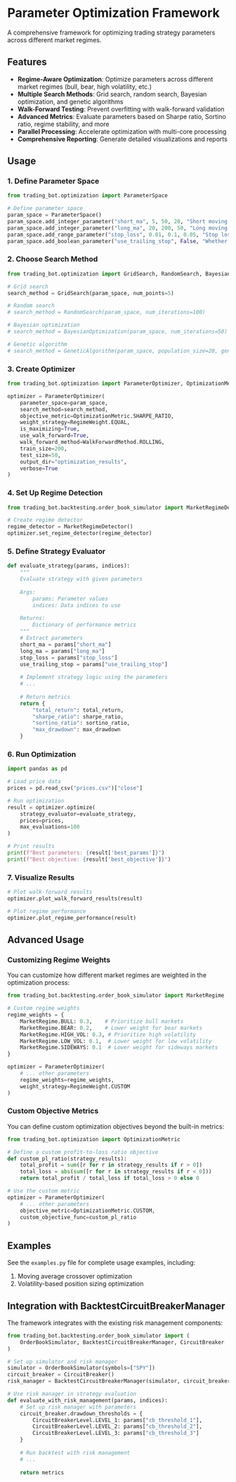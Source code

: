 # Parameter Optimization Framework

A comprehensive framework for optimizing trading strategy parameters across different market regimes.

## Features

- **Regime-Aware Optimization**: Optimize parameters across different market regimes (bull, bear, high volatility, etc.)
- **Multiple Search Methods**: Grid search, random search, Bayesian optimization, and genetic algorithms
- **Walk-Forward Testing**: Prevent overfitting with walk-forward validation
- **Advanced Metrics**: Evaluate parameters based on Sharpe ratio, Sortino ratio, regime stability, and more
- **Parallel Processing**: Accelerate optimization with multi-core processing
- **Comprehensive Reporting**: Generate detailed visualizations and reports

## Usage

### 1. Define Parameter Space

```python
from trading_bot.optimization import ParameterSpace

# Define parameter space
param_space = ParameterSpace()
param_space.add_integer_parameter("short_ma", 5, 50, 20, "Short moving average window")
param_space.add_integer_parameter("long_ma", 20, 200, 50, "Long moving average window")
param_space.add_range_parameter("stop_loss", 0.01, 0.1, 0.05, "Stop loss percentage")
param_space.add_boolean_parameter("use_trailing_stop", False, "Whether to use trailing stop")
```

### 2. Choose Search Method

```python
from trading_bot.optimization import GridSearch, RandomSearch, BayesianOptimization, GeneticAlgorithm

# Grid search
search_method = GridSearch(param_space, num_points=5)

# Random search
# search_method = RandomSearch(param_space, num_iterations=100)

# Bayesian optimization
# search_method = BayesianOptimization(param_space, num_iterations=50)

# Genetic algorithm
# search_method = GeneticAlgorithm(param_space, population_size=20, generations=5)
```

### 3. Create Optimizer

```python
from trading_bot.optimization import ParameterOptimizer, OptimizationMetric, RegimeWeight, WalkForwardMethod

optimizer = ParameterOptimizer(
    parameter_space=param_space,
    search_method=search_method,
    objective_metric=OptimizationMetric.SHARPE_RATIO,
    weight_strategy=RegimeWeight.EQUAL,
    is_maximizing=True,
    use_walk_forward=True,
    walk_forward_method=WalkForwardMethod.ROLLING,
    train_size=200,
    test_size=50,
    output_dir="optimization_results",
    verbose=True
)
```

### 4. Set Up Regime Detection

```python
from trading_bot.backtesting.order_book_simulator import MarketRegimeDetector

# Create regime detector
regime_detector = MarketRegimeDetector()
optimizer.set_regime_detector(regime_detector)
```

### 5. Define Strategy Evaluator

```python
def evaluate_strategy(params, indices):
    """
    Evaluate strategy with given parameters
    
    Args:
        params: Parameter values
        indices: Data indices to use
        
    Returns:
        Dictionary of performance metrics
    """
    # Extract parameters
    short_ma = params["short_ma"]
    long_ma = params["long_ma"]
    stop_loss = params["stop_loss"]
    use_trailing_stop = params["use_trailing_stop"]
    
    # Implement strategy logic using the parameters
    # ...
    
    # Return metrics
    return {
        "total_return": total_return,
        "sharpe_ratio": sharpe_ratio,
        "sortino_ratio": sortino_ratio,
        "max_drawdown": max_drawdown
    }
```

### 6. Run Optimization

```python
import pandas as pd

# Load price data
prices = pd.read_csv("prices.csv")["close"]

# Run optimization
result = optimizer.optimize(
    strategy_evaluator=evaluate_strategy,
    prices=prices,
    max_evaluations=100
)

# Print results
print(f"Best parameters: {result['best_params']}")
print(f"Best objective: {result['best_objective']}")
```

### 7. Visualize Results

```python
# Plot walk-forward results
optimizer.plot_walk_forward_results(result)

# Plot regime performance
optimizer.plot_regime_performance(result)
```

## Advanced Usage

### Customizing Regime Weights

You can customize how different market regimes are weighted in the optimization process:

```python
from trading_bot.backtesting.order_book_simulator import MarketRegime

# Custom regime weights
regime_weights = {
    MarketRegime.BULL: 0.3,    # Prioritize bull markets
    MarketRegime.BEAR: 0.2,    # Lower weight for bear markets
    MarketRegime.HIGH_VOL: 0.3, # Prioritize high volatility
    MarketRegime.LOW_VOL: 0.1,  # Lower weight for low volatility
    MarketRegime.SIDEWAYS: 0.1  # Lower weight for sideways markets
}

optimizer = ParameterOptimizer(
    # ... other parameters
    regime_weights=regime_weights,
    weight_strategy=RegimeWeight.CUSTOM
)
```

### Custom Objective Metrics

You can define custom optimization objectives beyond the built-in metrics:

```python
from trading_bot.optimization import OptimizationMetric

# Define a custom profit-to-loss ratio objective
def custom_pl_ratio(strategy_results):
    total_profit = sum([r for r in strategy_results if r > 0])
    total_loss = abs(sum([r for r in strategy_results if r < 0]))
    return total_profit / total_loss if total_loss > 0 else 0

# Use the custom metric
optimizer = ParameterOptimizer(
    # ... other parameters
    objective_metric=OptimizationMetric.CUSTOM,
    custom_objective_func=custom_pl_ratio
)
```

## Examples

See the `examples.py` file for complete usage examples, including:

1. Moving average crossover optimization
2. Volatility-based position sizing optimization

## Integration with BacktestCircuitBreakerManager

The framework integrates with the existing risk management components:

```python
from trading_bot.backtesting.order_book_simulator import (
    OrderBookSimulator, BacktestCircuitBreakerManager, CircuitBreaker
)

# Set up simulator and risk manager
simulator = OrderBookSimulator(symbols=["SPY"])
circuit_breaker = CircuitBreaker()
risk_manager = BacktestCircuitBreakerManager(simulator, circuit_breaker)

# Use risk manager in strategy evaluation
def evaluate_with_risk_management(params, indices):
    # Set up risk manager with parameters
    circuit_breaker.drawdown_thresholds = {
        CircuitBreakerLevel.LEVEL_1: params["cb_threshold_1"],
        CircuitBreakerLevel.LEVEL_2: params["cb_threshold_2"],
        CircuitBreakerLevel.LEVEL_3: params["cb_threshold_3"]
    }
    
    # Run backtest with risk management
    # ...
    
    return metrics
``` 
